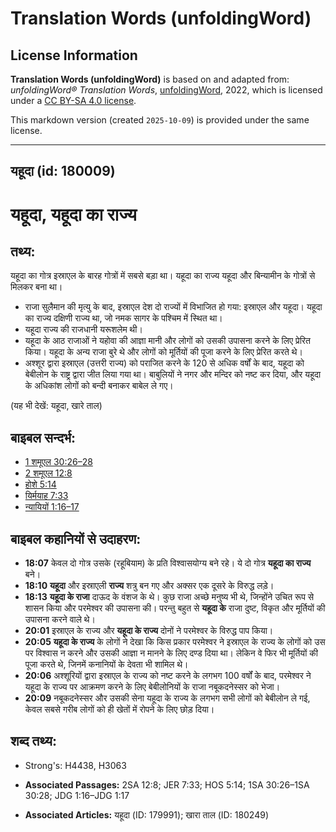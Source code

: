 # Translation Words (unfoldingWord)

## License Information

**Translation Words (unfoldingWord)** is based on and adapted from: _unfoldingWord® Translation Words_, [unfoldingWord](https://unfoldingword.org/utw), 2022, which is licensed under a [CC BY-SA 4.0 license](https://creativecommons.org/licenses/by-sa/4.0/legalcode.en).

This markdown version (created `2025-10-09`) is provided under the same license.



--------------------------------

## यहूदा (id: 180009)

यहूदा, यहूदा का राज्य
=====================

तथ्य:
-----

यहूदा का गोत्र इस्राएल के बारह गोत्रों में सबसे बड़ा था। यहूदा का राज्य यहूदा और बिन्यामीन के गोत्रों से मिलकर बना था।

* राजा सुलैमान की मृत्यु के बाद, इस्राएल देश दो राज्यों में विभाजित हो गया: इस्राएल और यहूदा। यहूदा का राज्य दक्षिणी राज्य था, जो नमक सागर के पश्चिम में स्थित था।
* यहूदा राज्य की राजधानी यरूशलेम थी।
* यहूदा के आठ राजाओं ने यहोवा की आज्ञा मानी और लोगों को उसकी उपासना करने के लिए प्रेरित किया। यहूदा के अन्य राजा बुरे थे और लोगों को मूर्तियों की पूजा करने के लिए प्रेरित करते थे।
* अश्शूर द्वारा इस्राएल (उत्तरी राज्य) को पराजित करने के 120 से अधिक वर्षों के बाद, यहूदा को बेबीलोन के राष्ट्र द्वारा जीत लिया गया था। बाबुलियों ने नगर और मन्दिर को नष्ट कर दिया, और यहूदा के अधिकांश लोगों को बन्दी बनाकर बाबेल ले गए।

(यह भी देखें: यहूदा, खारे ताल)

बाइबल सन्दर्भ:
--------------

* [1 शमूएल 30:26–28](https://ref.ly/1Sam0:0)
* [2 शमूएल 12:8](https://ref.ly/2Sam0:0)
* [होशे 5:14](https://ref.ly/Hos5:14)
* [यिर्मयाह 7:33](https://ref.ly/Jer7:33)
* [न्यायियों 1:16–17](https://ref.ly/Judg1:16-Judg1:17)

बाइबल कहानियों से उदाहरण:
-------------------------

* **18:07** केवल दो गोत्र उसके (रहूबियाम) के प्रति विश्वासयोग्य बने रहे। ये दो गोत्र **यहूदा का राज्य** बने।
* **18:10** **यहूदा** और इस्राएली **राज्य** शत्रु बन गए और अक्सर एक दूसरे के विरुद्ध लड़े।
* **18:13** **यहूदा के राजा** दाऊद के वंशज के थे। कुछ राजा अच्छे मनुष्य भी थे, जिन्होंने उचित रूप से शासन किया और परमेश्वर की उपासना की। परन्तु बहुत से **यहूदा के** राजा दुष्ट, विकृत और मूर्तियों की उपासना करने वाले थे।
* **20:01** इस्राएल के राज्य और **यहूदा के राज्य** दोनों ने परमेश्वर के विरुद्ध पाप किया।
* **20:05** **यहूदा के राज्य** के लोगों ने देखा कि किस प्रकार परमेश्वर ने इस्राएल के राज्य के लोगों को उस पर विश्वास न करने और उसकी आज्ञा न मानने के लिए दण्ड दिया था। लेकिन वे फिर भी मूर्तियों की पूजा करते थे, जिनमें कनानियों के देवता भी शामिल थे।
* **20:06** अश्शूरियों द्वारा इस्राएल के राज्य को नष्ट करने के लगभग 100 वर्षों के बाद, परमेश्वर ने यहूदा के राज्य पर आक्रमण करने के लिए बेबीलोनियों के राजा नबूकदनेस्सर को भेजा।
* **20:09** नबूकदनेस्सर और उसकी सेना यहूदा के राज्य के लगभग सभी लोगों को बेबीलोन ले गई, केवल सबसे गरीब लोगों को ही खेतों में रोपने के लिए छोड़ दिया।

शब्द तथ्य:
----------

* Strong's: H4438, H3063

* **Associated Passages:** 2SA 12:8; JER 7:33; HOS 5:14; 1SA 30:26–1SA 30:28; JDG 1:16–JDG 1:17
* **Associated Articles:** यहूदा (ID: 179991); खारा ताल (ID: 180249)

